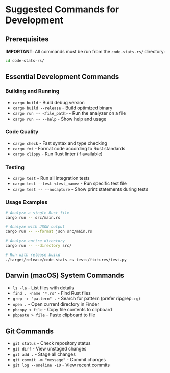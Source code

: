 # Suggested Commands for Development

## Prerequisites
**IMPORTANT**: All commands must be run from the `code-stats-rs/` directory:
```bash
cd code-stats-rs/
```

## Essential Development Commands

### Building and Running
- `cargo build` - Build debug version
- `cargo build --release` - Build optimized binary
- `cargo run -- <file_path>` - Run the analyzer on a file
- `cargo run -- --help` - Show help and usage

### Code Quality
- `cargo check` - Fast syntax and type checking
- `cargo fmt` - Format code according to Rust standards
- `cargo clippy` - Run Rust linter (if available)

### Testing
- `cargo test` - Run all integration tests
- `cargo test --test <test_name>` - Run specific test file
- `cargo test -- --nocapture` - Show print statements during tests

### Usage Examples
```bash
# Analyze a single Rust file
cargo run -- src/main.rs

# Analyze with JSON output
cargo run -- --format json src/main.rs

# Analyze entire directory
cargo run -- --directory src/

# Run with release build
./target/release/code-stats-rs tests/fixtures/test.py
```

## Darwin (macOS) System Commands
- `ls -la` - List files with details
- `find . -name "*.rs"` - Find Rust files
- `grep -r "pattern" .` - Search for pattern (prefer ripgrep: `rg`)
- `open .` - Open current directory in Finder
- `pbcopy < file` - Copy file contents to clipboard
- `pbpaste > file` - Paste clipboard to file

## Git Commands
- `git status` - Check repository status
- `git diff` - View unstaged changes
- `git add .` - Stage all changes
- `git commit -m "message"` - Commit changes
- `git log --oneline -10` - View recent commits
